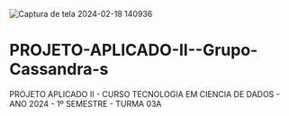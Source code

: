 ![Captura de tela 2024-02-18 140936](https://github.com/AnaAleixo/PROJETO-APLICADO-II--Grupo-Cassandra-s/assets/116022964/2f3738a4-3e0e-4d69-8c5e-169993fcdd35)

# PROJETO-APLICADO-II--Grupo-Cassandra-s
 PROJETO APLICADO II - CURSO TECNOLOGIA EM CIENCIA DE DADOS - ANO 2024 - 1º SEMESTRE - TURMA 03A
